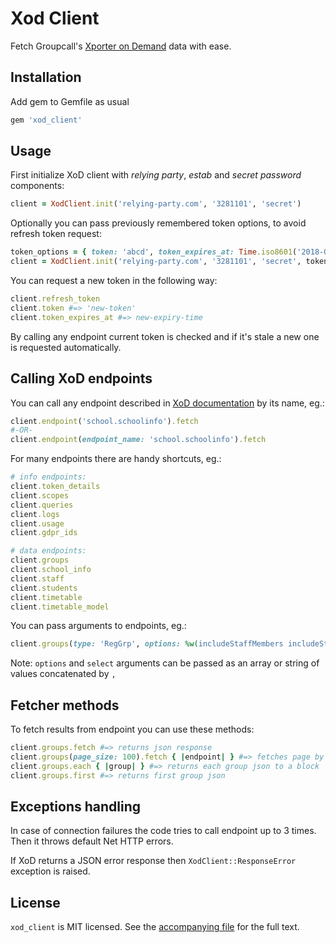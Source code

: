# Xod Client

Fetch Groupcall's [Xporter on Demand](https://xporter.groupcall.com) data with ease.

## Installation

Add gem to Gemfile as usual

```ruby
gem 'xod_client'
```

## Usage

First initialize XoD client with _relying party_, _estab_ and _secret password_ components: 

```ruby
client = XodClient.init('relying-party.com', '3281101', 'secret')
```

Optionally you can pass previously remembered token options, to avoid refresh token request:

```ruby
token_options = { token: 'abcd', token_expires_at: Time.iso8601('2018-06-24T18:55:26.1852229Z') }
client = XodClient.init('relying-party.com', '3281101', 'secret', token_options)
```

You can request a new token in the following way:

```ruby
client.refresh_token
client.token #=> 'new-token'
client.token_expires_at #=> new-expiry-time
```

By calling any endpoint current token is checked and if it's stale a new one is requested automatically.

## Calling XoD endpoints

You can call any endpoint described in [XoD documentation](https://xporter.groupcall.com/) by its name, eg.:

```ruby
client.endpoint('school.schoolinfo').fetch
#-OR-
client.endpoint(endpoint_name: 'school.schoolinfo').fetch 
```

For many endpoints there are handy shortcuts, eg.:

```ruby
# info endpoints:
client.token_details
client.scopes
client.queries
client.logs
client.usage
client.gdpr_ids

# data endpoints:
client.groups
client.school_info
client.staff
client.students
client.timetable
client.timetable_model
```

You can pass arguments to endpoints, eg.:

```ruby
client.groups(type: 'RegGrp', options: %w(includeStaffMembers includeStudentMembers), page_size: 10)
```

Note: `options` and `select` arguments can be passed as an array or string of values concatenated by `,`

## Fetcher methods

To fetch results from endpoint you can use these methods:

```ruby
client.groups.fetch #=> returns json response
client.groups(page_size: 100).fetch { |endpoint| } #=> fetches page by page and passes endpoint object to a block
client.groups.each { |group| } #=> returns each group json to a block
client.groups.first #=> returns first group json

```

## Exceptions handling

In case of connection failures the code tries to call endpoint up to 3 times. Then it throws default Net HTTP errors.

If XoD returns a JSON error response then `XodClient::ResponseError` exception is raised.

## License
`xod_client` is MIT licensed. See the [accompanying file](LICENSE.txt) for the full text.
